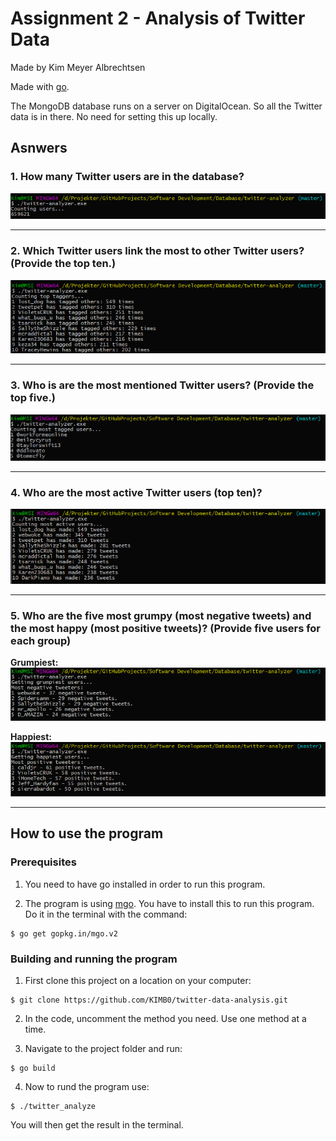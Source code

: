 # Assignment 2 - Analysis of Twitter Data

Made by Kim Meyer Albrechtsen

Made with [go](https://golang.org/).

The MongoDB database runs on a server on DigitalOcean. So all the Twitter data is in there. No need for setting this up locally.

## Asnwers

### 1. How many Twitter users are in the database?
![](pictures/1.UserCount.PNG)
___

### 2. Which Twitter users link the most to other Twitter users? (Provide the top ten.)
![](pictures/2.TopTaggers.PNG)
___

### 3. Who is are the most mentioned Twitter users? (Provide the top five.)
![](pictures/3.MostTagged.PNG)
___

### 4. Who are the most active Twitter users (top ten)?
![](pictures/4.MostActive.PNG)
___

### 5. Who are the five most grumpy (most negative tweets) and the most happy (most positive tweets)? (Provide five users for each group)
**Grumpiest:**
![](pictures/5.Grumpiest.PNG)

**Happiest:**
![](pictures/6.Happiest.PNG)
___


## How to use the program

### Prerequisites
1. You need to have go installed in order to run this program.

2. The program is using [mgo](https://labix.org/mgo). You have to install this to run this program. Do it in the terminal with the command:
```
$ go get gopkg.in/mgo.v2
``` 

### Building and running the program
1. First clone this project on a location on your computer:
```
$ git clone https://github.com/KIMB0/twitter-data-analysis.git
```
2. In the code, uncomment the method you need. Use one method at a time.

3. Navigate to the project folder and run:
```
$ go build
```
4. Now to rund the program use:
```
$ ./twitter_analyze
```

You will then get the result in the terminal.